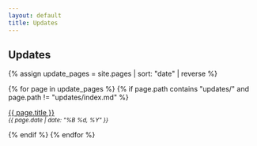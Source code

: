 ```yaml
---
layout: default
title: Updates
---
```


## Updates

<div markdown="0">

{% assign update_pages = site.pages | sort: "date" | reverse %}

{% for page in update_pages %}
  {% if page.path contains "updates/" and page.path != "updates/index.md" %}
    <p>
      <a href="{{ page.url }}">{{ page.title }}</a><br>
      <small><em>{{ page.date | date: "%B %d, %Y" }}</em></small>
    </p>
  {% endif %}
{% endfor %}

</div>
